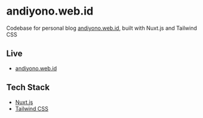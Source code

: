 # andiyono.web.id

Codebase for personal blog [andiyono.web.id](https://andiyono.web.id), built with Nuxt.js and Tailwind CSS

## Live
- [andiyono.web.id](https://andiyono.web.id)

## Tech Stack
- [Nuxt.js](https://nuxtjs.org)
- [Tailwind CSS](https://tailwindcss.com)
